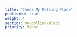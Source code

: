```yaml
---
title: "Check My Polling Place"
published: true
weight: 4
section: my-polling-place
priority: Minor
---
```


